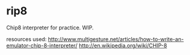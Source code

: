 # rip8
Chip8 interpreter for practice.
WIP.

resources used:
http://www.multigesture.net/articles/how-to-write-an-emulator-chip-8-interpreter/
http://en.wikipedia.org/wiki/CHIP-8
